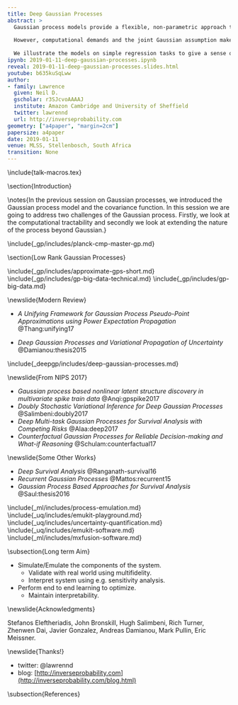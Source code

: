 ```yaml
---
title: Deep Gaussian Processes
abstract: >
  Gaussian process models provide a flexible, non-parametric approach to modelling that sustains uncertainty about the function. 
  
  However, computational demands and the joint Gaussian assumption make them inappropriate for some applications. In this talk we review low rank approximations for Gaussian processes and use stochastic process composition to create non-Gaussian processes. 
  
  We illustrate the models on simple regression tasks to give a sense of how uncertainty propagates through the model. We end will demonstrations on unsupervised learning of digits and motion capture data.
ipynb: 2019-01-11-deep-gaussian-processes.ipynb
reveal: 2019-01-11-deep-gaussian-processes.slides.html
youtube: b635kuSqLww
author:
- family: Lawrence
  given: Neil D.
  gscholar: r3SJcvoAAAAJ
  institute: Amazon Cambridge and University of Sheffield
  twitter: lawrennd
  url: http://inverseprobability.com
geometry: ["a4paper", "margin=2cm"]
papersize: a4paper
date: 2019-01-11
venue: MLSS, Stellenbosch, South Africa
transition: None
---
```

<!--define{draft}-->
\include{talk-macros.tex}

\section{Introduction}

\notes{In the previous session on Gaussian processes, we introduced the Gaussian process model and the covariance function. In this session we are going to address two challenges of the Gaussian process. Firstly, we look at the computational tractability and secondly we look at extending the nature of the process beyond Gaussian.}

\include{_gp/includes/planck-cmp-master-gp.md}

\section{Low Rank Gaussian Processes}

\include{_gp/includes/approximate-gps-short.md}
\include{_gp/includes/gp-big-data-technical.md}
\include{_gp/includes/gp-big-data.md}

\newslide{Modern Review}

* *A Unifying Framework for Gaussian Process Pseudo-Point Approximations using Power Expectation Propagation*
    @Thang:unifying17

* *Deep Gaussian Processes and Variational Propagation of Uncertainty*
    @Damianou:thesis2015

\include{_deepgp/includes/deep-gaussian-processes.md}

\newslide{From NIPS 2017}

* *Gaussian process based nonlinear latent structure discovery in multivariate spike train data*
    @Anqi:gpspike2017
* *Doubly Stochastic Variational Inference for Deep Gaussian Processes*
    @Salimbeni:doubly2017
* *Deep Multi-task Gaussian Processes for Survival Analysis with Competing Risks*
    @Alaa:deep2017
* *Counterfactual Gaussian Processes for Reliable Decision-making and What-if Reasoning*
    @Schulam:counterfactual17


\newslide{Some Other Works}

* *Deep Survival Analysis*
    @Ranganath-survival16
* *Recurrent Gaussian Processes*
    @Mattos:recurrent15
* *Gaussian Process Based Approaches for Survival Analysis*
    @Saul:thesis2016

\include{_ml/includes/process-emulation.md}
\include{_uq/includes/emukit-playground.md}
\include{_uq/includes/uncertainty-quantification.md}
\include{_uq/includes/emukit-software.md}
\include{_ml/includes/mxfusion-software.md}

\subsection{Long term Aim}

* Simulate/Emulate the components of the system.
    * Validate with real world using multifidelity.
	* Interpret system using e.g. sensitivity analysis.
* Perform end to end learning to optimize.
    * Maintain interpretability.

\newslide{Acknowledgments}

Stefanos Eleftheriadis, John Bronskill, Hugh Salimbeni, Rich Turner, Zhenwen Dai, Javier Gonzalez, Andreas Damianou, Mark Pullin, Eric Meissner.


\newslide{Thanks!}

* twitter: \@lawrennd
* blog: [http://inverseprobability.com](http://inverseprobability.com/blog.html)

\subsection{References}

